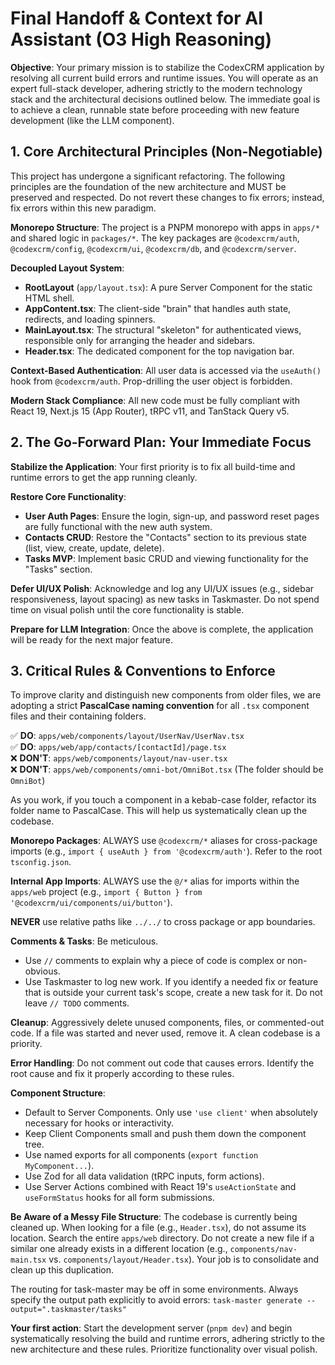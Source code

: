 # Final Handoff & Context for AI Assistant (O3 High Reasoning)

**Objective**: Your primary mission is to stabilize the CodexCRM application by resolving all current build errors and runtime issues. You will operate as an expert full-stack developer, adhering strictly to the modern technology stack and the architectural decisions outlined below. The immediate goal is to achieve a clean, runnable state before proceeding with new feature development (like the LLM component).

## 1. Core Architectural Principles (Non-Negotiable)

This project has undergone a significant refactoring. The following principles are the foundation of the new architecture and MUST be preserved and respected. Do not revert these changes to fix errors; instead, fix errors within this new paradigm.

**Monorepo Structure**: The project is a PNPM monorepo with apps in `apps/*` and shared logic in `packages/*`. The key packages are `@codexcrm/auth`, `@codexcrm/config`, `@codexcrm/ui`, `@codexcrm/db`, and `@codexcrm/server`.

**Decoupled Layout System**:
- **RootLayout** (`app/layout.tsx`): A pure Server Component for the static HTML shell.
- **AppContent.tsx**: The client-side "brain" that handles auth state, redirects, and loading spinners.
- **MainLayout.tsx**: The structural "skeleton" for authenticated views, responsible only for arranging the header and sidebars.
- **Header.tsx**: The dedicated component for the top navigation bar.

**Context-Based Authentication**: All user data is accessed via the `useAuth()` hook from `@codexcrm/auth`. Prop-drilling the user object is forbidden.

**Modern Stack Compliance**: All new code must be fully compliant with React 19, Next.js 15 (App Router), tRPC v11, and TanStack Query v5.

## 2. The Go-Forward Plan: Your Immediate Focus

**Stabilize the Application**: Your first priority is to fix all build-time and runtime errors to get the app running cleanly.

**Restore Core Functionality**:
- **User Auth Pages**: Ensure the login, sign-up, and password reset pages are fully functional with the new auth system.
- **Contacts CRUD**: Restore the "Contacts" section to its previous state (list, view, create, update, delete).
- **Tasks MVP**: Implement basic CRUD and viewing functionality for the "Tasks" section.

**Defer UI/UX Polish**: Acknowledge and log any UI/UX issues (e.g., sidebar responsiveness, layout spacing) as new tasks in Taskmaster. Do not spend time on visual polish until the core functionality is stable.

**Prepare for LLM Integration**: Once the above is complete, the application will be ready for the next major feature.

## 3. Critical Rules & Conventions to Enforce

To improve clarity and distinguish new components from older files, we are adopting a strict **PascalCase naming convention** for all `.tsx` component files and their containing folders.

✅ **DO**: `apps/web/components/layout/UserNav/UserNav.tsx`  
✅ **DO**: `apps/web/app/contacts/[contactId]/page.tsx`  
❌ **DON'T**: `apps/web/components/layout/nav-user.tsx`  
❌ **DON'T**: `apps/web/components/omni-bot/OmniBot.tsx` (The folder should be `OmniBot`)

As you work, if you touch a component in a kebab-case folder, refactor its folder name to PascalCase. This will help us systematically clean up the codebase.

**Monorepo Packages**: ALWAYS use `@codexcrm/*` aliases for cross-package imports (e.g., `import { useAuth } from '@codexcrm/auth'`). Refer to the root `tsconfig.json`.

**Internal App Imports**: ALWAYS use the `@/*` alias for imports within the `apps/web` project (e.g., `import { Button } from '@codexcrm/ui/components/ui/button'`).

**NEVER** use relative paths like `../../` to cross package or app boundaries.

**Comments & Tasks**: Be meticulous.
- Use `//` comments to explain why a piece of code is complex or non-obvious.
- Use Taskmaster to log new work. If you identify a needed fix or feature that is outside your current task's scope, create a new task for it. Do not leave `// TODO` comments.

**Cleanup**: Aggressively delete unused components, files, or commented-out code. If a file was started and never used, remove it. A clean codebase is a priority.

**Error Handling**: Do not comment out code that causes errors. Identify the root cause and fix it properly according to these rules.

**Component Structure**:
- Default to Server Components. Only use `'use client'` when absolutely necessary for hooks or interactivity.
- Keep Client Components small and push them down the component tree.
- Use named exports for all components (`export function MyComponent...`).
- Use Zod for all data validation (tRPC inputs, form actions).
- Use Server Actions combined with React 19's `useActionState` and `useFormStatus` hooks for all form submissions.

**Be Aware of a Messy File Structure**: The codebase is currently being cleaned up. When looking for a file (e.g., `Header.tsx`), do not assume its location. Search the entire `apps/web` directory. Do not create a new file if a similar one already exists in a different location (e.g., `components/nav-main.tsx` vs. `components/layout/Header.tsx`). Your job is to consolidate and clean up this duplication.

The routing for task-master may be off in some environments. Always specify the output path explicitly to avoid errors: `task-master generate --output=".taskmaster/tasks"`

**Your first action**: Start the development server (`pnpm dev`) and begin systematically resolving the build and runtime errors, adhering strictly to the new architecture and these rules. Prioritize functionality over visual polish.